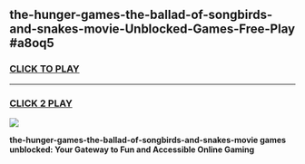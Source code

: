 
## the-hunger-games-the-ballad-of-songbirds-and-snakes-movie-Unblocked-Games-Free-Play #a8oq5
<h3>
<a href="https://us.freeplayer.one?title=the-hunger-games-the-ballad-of-songbirds-and-snakes-movie&ref=9M">CLICK TO PLAY</a></h3>
<hr>

<h3>
<a href="https://us.freeplayer.one?title=the-hunger-games-the-ballad-of-songbirds-and-snakes-movie&ref=9M">CLICK 2 PLAY</a>
  
</h3>

<a href="https://us.freeplayer.one?title=the-hunger-games-the-ballad-of-songbirds-and-snakes-movie&ref=9M"><img src="https://clearcache.store/games.png"></a>


**the-hunger-games-the-ballad-of-songbirds-and-snakes-movie games unblocked: Your Gateway to Fun and Accessible Online Gaming**
